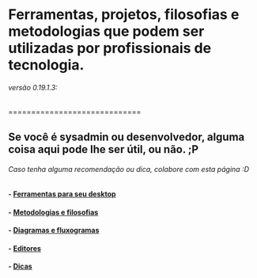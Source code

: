 # Ferramentas, projetos, filosofias e metodologias que podem ser utilizadas por profissionais de tecnologia. 
###### versão 0.19.1.3:
=============================

## Se você é sysadmin ou desenvolvedor, alguma coisa aqui pode lhe ser útil, ou não. ;P
###### Caso tenha alguma recomendação ou dica, colabore com esta página :D

#### - [Ferramentas para seu desktop](docs/desktop-tools.md)

#### - [Metodologias e filosofias](docs/metodologies.md)

#### - [Diagramas e fluxogramas](docs/diagram.md)

#### - [Editores](docs/editors.md)

#### - [Dicas](docs/tips.md)